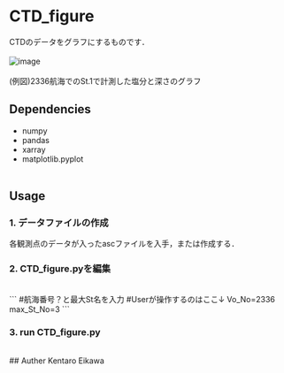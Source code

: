 # CTD_figure

CTDのデータをグラフにするものです．
<br><br>
![image](https://github.com/user-attachments/assets/a02faa51-9f90-424a-84f4-e697d02bced6)
<br><br>
(例図)2336航海でのSt.1で計測した塩分と深さのグラフ<br>

## Dependencies
+ numpy
+ pandas
+ xarray
+ matplotlib.pyplot
<br><br>

## Usage

### 1. データファイルの作成
各観測点のデータが入ったascファイルを入手，または作成する．
<br>
### 2. CTD_figure.pyを編集
<br>
```
#航海番号？と最大St名を入力
#Userが操作するのはここ↓
Vo_No=2336
max_St_No=3
```
<br>

### 3. run CTD_figure.py
<br>
## Auther
Kentaro Eikawa


